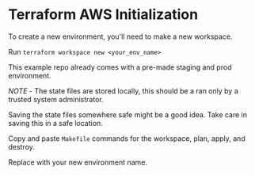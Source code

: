 # Terraform AWS Initialization

To create a new environment, you'll need to make a new workspace.

Run `terraform workspace new <your_env_name>`

This example repo already comes with a pre-made staging and prod environment.

*NOTE* - The state files are stored locally, this should be a ran only by a trusted system administrator.

Saving the state files somewhere safe might be a good idea. Take care in saving this in a safe location.

Copy and paste `Makefile` commands for the workspace, plan, apply, and destroy.

Replace with your new environment name. 